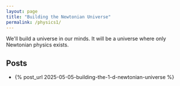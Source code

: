 ```yaml
---
layout: page
title: "Building the Newtonian Universe"
permalink: /physics1/
---
```


We'll build a universe in our minds. It will be a universe where only Newtonian physics exists.

## Posts

- {% post_url 2025-05-05-building-the-1-d-newtonian-universe %}
